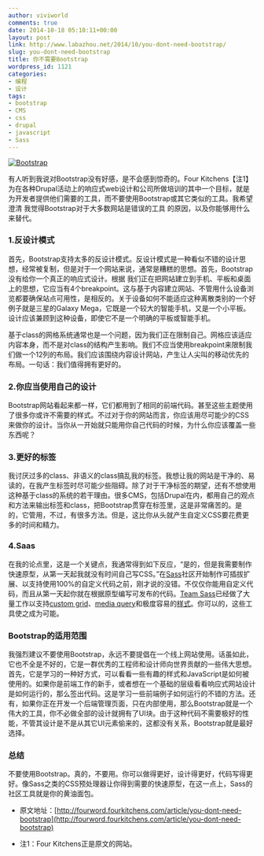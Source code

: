 ```yaml
---
author: viviworld
comments: true
date: 2014-10-18 05:10:11+00:00
layout: post
link: http://www.labazhou.net/2014/10/you-dont-need-bootstrap/
slug: you-dont-need-bootstrap
title: 你不需要Bootstrap
wordpress_id: 1121
categories:
- 编程
- 设计
tags:
- bootstrap
- CMS
- css
- drupal
- javascript
- Sass
---
```


[![Bootstrap](http://www.labazhou.net/wp-content/uploads/2014/10/bootstrap.png)](http://www.labazhou.net/wp-content/uploads/2014/10/bootstrap.png)

有人听到我说对Bootstrap没有好感，是不会感到惊奇的。Four Kitchens【注1】为在各种Drupal活动上的响应式web设计和公司所做培训的其中一个目标，就是为开发者提供他们需要的工具，而不要使用Bootstrap或其它类似的工具。我希望澄清 我觉得Bootstrap对于大多数网站是错误的工具 的原因，以及你能够用什么来替代。


### 1.反设计模式


首先，Bootstrap支持太多的反设计模式。反设计模式是一种看似不错的设计思想，经常被复制，但是对于一个网站来说，通常是糟糕的思想。首先，Bootstrap没有给你一个真正的响应式设计。根据 我们正在把网站建立到手机、平板和桌面上的思想，它应当有4个breakpoint。这与基于内容建立网站、不管用什么设备浏览都要确保站点可用性，是相反的。关于设备如何不能适应这种离散类别的一个好例子就是三星的Galaxy Mega，它既是一个较大的智能手机，又是一个小平板。设计应该兼顾到这种设备，即使它不是一个明确的平板或智能手机。

基于class的网格系统通常也是一个问题，因为我们正在限制自己。网格应该适应内容本身，而不是对class的结构产生影响。我们不应当使用breakpoint来限制我们做一个12列的布局。我们应该围绕内容设计网站，产生让人尖叫的移动优先的布局。一句话：我们值得拥有更好的。


### 2.你应当使用自己的设计


Bootstrap网站看起来都一样，它们都用到了相同的前端代码。甚至这些主题使用了很多你或许不需要的样式。不过对于你的网站而言，你应该用尽可能少的CSS来做你的设计。当你从一开始就只能用你自己代码的时候，为什么你应该覆盖一些东西呢？


### 3.更好的标签


我讨厌过多的class、非语义的class搞乱我的标签。我想让我的网站是干净的、易读的，在我产生标签时尽可能少些阻碍。除了对于干净标签的期望，还有不想使用这种基于class的系统的若干理由。很多CMS，包括Drupal在内，都用自己的观点和方法来输出标签和class，把Bootstrap贯穿在标签里，这是非常痛苦的。是的，它管用，不过，有很多方法。但是，这比你从头就产生自定义CSS要花费更多的时间和精力。


### 4.Saas


在我的论点里，这是一个关键点，我通常得到如下反应，“是的，但是我需要制作快速原型，从第一天起我就没有时间自己写CSS。”在[Sass](http://sass-lang.com/)社区开始制作可插拔扩展、以支持使用100%的自定义代码之前，刚才说的没错。不仅仅你能用自定义代码，而且从第一天起你就在根据原型编写可发布的代码。[Team Sass](https://github.com/Team-Sass/)已经做了大量工作以支持[custom grid](https://github.com/Team-Sass/Singularity)、[media query](https://github.com/Team-Sass/breakpoint)和极度容易的[样式](https://github.com/Team-Sass/color-schemer)。你可以的，这些工具使之成为可能。


### Bootstrap的适用范围


我强烈建议不要使用Bootstrap，永远不要提倡在一个线上网站使用。话虽如此，它也不全是不好的，它是一群优秀的工程师和设计师向世界贡献的一些伟大思想。首先，它是学习的一种好方式，可以看看一些有趣的样式和JavaScript是如何被使用的。如果你是前端工作的新手，或者想在一个基础的层级看看响应式网站设计是如何运行的，那么签出代码。这是学习一些前端例子如何运行的不错的方法。还有，如果你正在开发一个后端管理页面，只在内部使用，那么Bootstrap就是一个伟大的工具，你不必做全部的设计就拥有了UI块。由于这种代码不需要极好的性能，不管其设计是不是从其它UI元素偷来的，这都没有关系，Bootstrap就是最好选择。


### 总结


不要使用Bootstrap。真的，不要用。你可以做得更好，设计得更好，代码写得更好。像Sass之类的CSS预处理器让你得到需要的快速原型，在这一点上，Sass的社区工具就是你的黄油面包。



	
  * 原文地址：[http://fourword.fourkitchens.com/article/you-dont-need-bootstrap](http://fourword.fourkitchens.com/article/you-dont-need-bootstrap)

	
  * 注1：Four Kitchens正是原文的网站。


